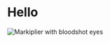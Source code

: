 # Hello

![Markiplier with bloodshot eyes](https://github.com/user-attachments/assets/554b5a62-6027-4b9d-975a-c3ecd06e868a)
